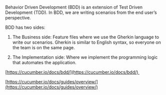 Behavior Driven Development (BDD) is an extension of Test Driven Development (TDD). In BDD, we are writing scenarios from the end user’s perspective. 

BDD has two sides: 

1.  The Business side: Feature files where we use the Gherkin language to write our scenarios. Gherkin is similar to English syntax, so everyone on the team is on the same page. 
    
2.  The Implementation side: Where we implement the programming logic that automates the application. 
    

[https://cucumber.io/docs/bdd/](https://cucumber.io/docs/bdd/) 

[https://cucumber.io/docs/guides/overview/](https://cucumber.io/docs/guides/overview/)